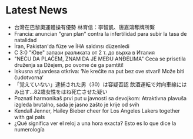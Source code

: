 # Latest News
-  台灣在巴黎奧運體操有優勢 林育信：李智凱、唐嘉鴻奪牌所繫
-  Francia: anuncian "gran plan" contra la infertilidad para subir la tasa de natalidad
-  İran, Pakistan'da füze ve İHA saldırısı düzenledi
-  С 3:0 "Юве" запази разликата от 2 т. до върха в Италия
-  "NEĆU DA PLAČEM, ZNAM DA JE MEĐU ANĐELIMA" Ceca se prisetila druženja sa Džejem, po ovome će ga pamtiti!
-  Iskusna stjuardesa otkriva: ‘Ne krećite na put bez ove stvari! Može biti čudotvorna‘
-  「覚えていない」逮捕された男（30）は容疑否認 飲酒運転で対向車線にはみ出す…82歳女性をはね死亡させた疑い
-  Poznati harmonikaš prvi put u javnosti sa devojkom: Atraktivna plavuša izgleda brutalno, sada je jasno zašto je krije od svih
-  Kendall Jenner, Hailey Bieber cheer for Los Angeles Lakers together with gal pals
-  ¿Qué significa ver el reloj a una hora exacta? Esto es lo que dice la numerología
